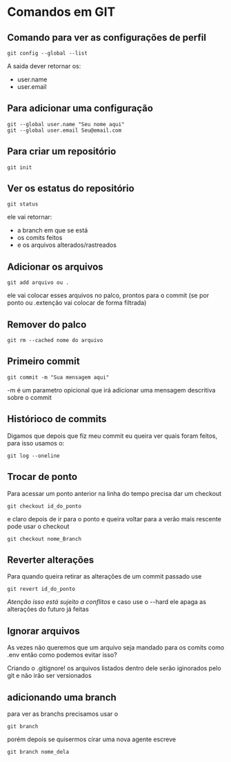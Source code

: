 # Comandos em GIT
## Comando para ver as configurações de perfil 

    git config --global --list

A saida dever retornar os:

- user.name 
- user.email
  
## Para adicionar uma configuração

    git --global user.name "Seu nome aqui"
    git --global user.email Seu@email.com

## Para criar um repositório 

    git init

## Ver os estatus do repositório

    git status 

ele vai retornar: 

- a branch em que se está 
- os comits feitos 
- e os arquivos alterados/rastreados
## Adicionar os arquivos 

    git add arquivo ou .

ele vai colocar esses arquivos no palco, prontos para o commit (se por ponto ou .extenção vai colocar de forma filtrada)

## Remover do palco 

    git rm --cached nome do arquivo

## Primeiro commit 

    git commit -m "Sua mensagem aqui"

-m é um parametro opicional que irá adicionar uma mensagem descritiva sobre o commit

## Histórioco de commits 

Digamos que depois que fiz meu commit eu queira ver quais foram feitos, para isso usamos o:

    git log --oneline

## Trocar de ponto 

Para acessar um ponto anterior na linha do tempo precisa dar um checkout 

    git checkout id_do_ponto

e claro depois de ir para o ponto e queira voltar para a verão mais rescente pode usar o checkout 

    git checkout nome_Branch

## Reverter alterações 

Para quando queira retirar as alterações de um commit passado use 

    git revert id_do_ponto

*Atenção isso está sujeito a conflitos* e caso use o --hard ele apaga as alterações do futuro já feitas 

## Ignorar arquivos 

As vezes não queremos que um arquivo seja mandado para os comits como .env então como podemos evitar isso? 

Criando o .gitignore! os arquivos listados dentro dele serão iginorados pelo git e não irão ser versionados 

## adicionando uma branch 

para ver as branchs precisamos usar o 

    git branch 

porém depois se quisermos cirar uma nova agente escreve 

    git branch nome_dela

